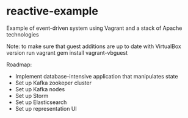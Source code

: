 reactive-example
================

Example of event-driven system using Vagrant and a stack of Apache technologies

Note: to make sure that guest additions are up to date with VirtualBox version run
 vagrant gem install vagrant-vbguest

Roadmap:
* Implement database-intensive application that manipulates state
* Set up Kafka zookeper cluster
* Set up Kafka nodes
* Set up Storm
* Set up Elasticsearch
* Set up representation UI
